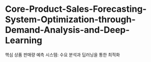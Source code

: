 # Core-Product-Sales-Forecasting-System-Optimization-through-Demand-Analysis-and-Deep-Learning
핵심 상품 판매량 예측 시스템: 수요 분석과 딥러닝을 통한 최적화
